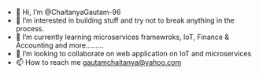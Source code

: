 - 👋 Hi, I’m @ChaitanyaGautam-96
- 👀 I’m interested in building stuff and try not to break anything in the process.
- 🌱 I’m currently learning microservices framewroks, IoT, Finance & Accounting and more.........
- 💞️ I’m looking to collaborate on web application on IoT and microservices
- 📫 How to reach me gautamchaitanya@yahoo.com

<!---
ChaitanyaGautam-96/ChaitanyaGautam-96 is a ✨ special ✨ repository because its `README.md` (this file) appears on your GitHub profile.
You can click the Preview link to take a look at your changes.
--->
